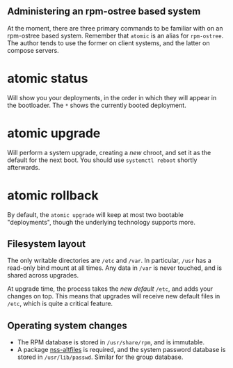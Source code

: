 ## Administering an rpm-ostree based system

At the moment, there are three primary commands to be familiar with on
an rpm-ostree based system.  Remember that `atomic` is an alias for
`rpm-ostree`.  The author tends to use the former on client systems,
and the latter on compose servers.

   # atomic status

Will show you your deployments, in the order in which they will appear
in the bootloader.  The `*` shows the currently booted deployment.

   # atomic upgrade

Will perform a system upgrade, creating a *new* chroot, and set it as
the default for the next boot.  You should use `systemctl reboot`
shortly afterwards.

   # atomic rollback

By default, the `atomic upgrade` will keep at most two bootable
"deployments", though the underlying technology supports more.

## Filesystem layout

The only writable directories are `/etc` and `/var`.  In particular,
`/usr` has a read-only bind mount at all times.  Any data in `/var` is
never touched, and is shared across upgrades. 

At upgrade time, the process takes the *new default* `/etc`, and adds
your changes on top.  This means that upgrades will receive new
default files in `/etc`, which is quite a critical feature.

## Operating system changes

 * The RPM database is stored in `/usr/share/rpm`, and is immutable.
 * A package [nss-altfiles](https://github.com/aperezdc/nss-altfiles) is required,
   and the system password database is stored in `/usr/lib/passwd`.  Similar
   for the group database.
